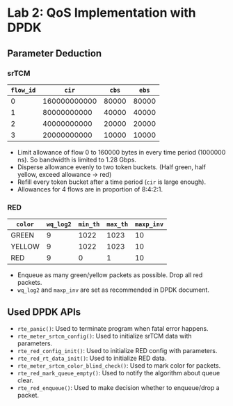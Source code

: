 # Lab 2: QoS Implementation with DPDK

## Parameter Deduction

### srTCM

|`flow_id`|`cir`|`cbs`|`ebs`|
|-|-|-|-|
|0|160000000000|80000|80000|
|1|80000000000|40000|40000|
|2|40000000000|20000|20000|
|3|20000000000|10000|10000|

- Limit allowance of flow 0 to 160000 bytes in every time period (1000000 ns). So bandwidth is limited to 1.28 Gbps.
- Disperse allowance evenly to two token buckets. (Half green, half yellow, exceed allowance -> red)
- Refill every token bucket after a time period (`cir` is large enough).
- Allowances for 4 flows are in proportion of 8:4:2:1.

### RED

|`color`|`wq_log2`|`min_th`|`max_th`|`maxp_inv`|
|-|-|-|-|-|
|GREEN|9|1022|1023|10|
|YELLOW|9|1022|1023|10|
|RED|9|0|1|10|

- Enqueue as many green/yellow packets as possible. Drop all red packets.
- `wq_log2` and `maxp_inv` are set as recommended in DPDK document.

## Used DPDK APIs

- `rte_panic()`: Used to terminate program when fatal error happens.
- `rte_meter_srtcm_config()`: Used to initialize srTCM data with parameters.
- `rte_red_config_init()`: Used to initialize RED config with parameters.
- `rte_red_rt_data_init()`: Used to initialize RED data.
- `rte_meter_srtcm_color_blind_check()`: Used to mark color for packets.
- `rte_red_mark_queue_empty()`: Used to notify the algorithm about queue clear.
- `rte_red_enqueue()`: Used to make decision whether to enqueue/drop a packet.
